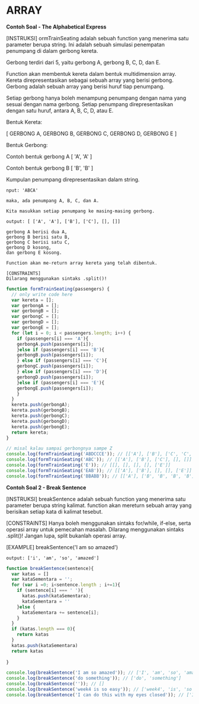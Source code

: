 # ARRAY

**Contoh Soal - The Alphabetical Express**

[INSTRUKSI]
ormTrainSeating adalah sebuah function yang menerima satu parameter berupa string.
Ini adalah sebuah simulasi penempatan penumpang di dalam gerbong kereta.

Gerbong terdiri dari 5, yaitu gerbong A, gerbong B, C, D, dan E.

Function akan membentuk kereta dalam bentuk multidimension array.
Kereta direpresentasikan sebagai sebuah array yang berisi gerbong.
Gerbong adalah sebuah array yang berisi huruf tiap penumpang.

Setiap gerbong hanya boleh menampung penumpang dengan nama yang sesuai dengan nama gerbong.
Setiap penumpang direpresentasikan dengan satu huruf, antara A, B, C, D, atau E.

Bentuk Kereta:

[ GERBONG A, GERBONG B, GERBONG C, GERBONG D, GERBONG E ]

Bentuk Gerbong:

Contoh bentuk gerbong A
[ 'A', 'A' ]

Contoh bentuk gerbong B
[ 'B', 'B' ]

Kumpulan penumpang direpresentasikan dalam string.


```Output
nput: 'ABCA'

maka, ada penumpang A, B, C, dan A.

Kita masukkan setiap penumpang ke masing-masing gerbong.

output: [ ['A', 'A'], ['B'], ['C'], [], []]

gerbong A berisi dua A,
gerbong B berisi satu B,
gerbong C berisi satu C,
gerbong D kosong,
dan gerbong E kosong.

Function akan me-return array kereta yang telah dibentuk.

[CONSTRAINTS]
Dilarang menggunakan sintaks .split()!

```

```Javascript
function formTrainSeating(passengers) {
  // only write code here
  var kereta = [];
  var gerbongA = [];
  var gerbongB = [];
  var gerbongC = [];
  var gerbongD = [];
  var gerbongE = [];
  for (let i = 0; i < passengers.length; i++) {
    if (passengers[i] === 'A'){
    gerbongA.push(passengers[i]);
    }else if (passengers[i] === 'B'){ 
    gerbongB.push(passengers[i]);
    } else if (passengers[i] === 'C'){ 
    gerbongC.push(passengers[i]);
    } else if (passengers[i] === 'D'){
    gerbongD.push(passengers[i]);
    }else if (passengers[i] === 'E'){
    gerbongE.push(passengers[i]);
    }
  }
  kereta.push(gerbongA);
  kereta.push(gerbongB);
  kereta.push(gerbongC);
  kereta.push(gerbongD);
  kereta.push(gerbongE);
  return kereta;
}

// misal kalau sampai gerbongnya sampe Z
console.log(formTrainSeating('ABDCCCE')); // [['A'], ['B'], ['C', 'C', 'C'], ['D'], ['E']]
console.log(formTrainSeating('ABC')); // [['A'], ['B'], ['C'], [], []]
console.log(formTrainSeating('E')); // [[], [], [], [], ['E']]
console.log(formTrainSeating('EAB')); // [['A'], ['B'], [], [], ['E']]
console.log(formTrainSeating('BBABB')); // [['A'], ['B', 'B', 'B', 'B'], [], [], []]

```

**Contoh Soal 2 - Break Sentence**

[INSTRUKSI]
breakSentence adalah sebuah function yang menerima satu parameter berupa string kalimat.
function akan mereturn sebuah array yang berisikan setiap kata di kalimat tesebut.


[CONSTRAINTS]
Hanya boleh menggunakan sintaks for/while, if-else, serta operasi array untuk pemecahan masalah.
Dilarang menggunakan sintaks .split()! Jangan lupa, split bukanlah operasi array.

[EXAMPLE]
breakSentence('I am so amazed')

```Output
output: ['i', 'am', 'so', 'amazed']
```



```Javascript
function breakSentence(sentence){
  var katas = []
  var kataSementara = '';
  for (var i =0; i<sentence.length ; i+=1){
    if (sentence[i] === ' '){
      katas.push(kataSementara);
      kataSementara = ''
    }else {
      kataSementara += sentence[i];
    }
  }
  if (katas.length === 0){
    return katas 
  }
  katas.push(kataSementara)
  return katas
  
}

console.log(breakSentence('I am so amazed')); // ['I', 'am', 'so', 'amazed' ]
console.log(breakSentence('do something')); // ['do', 'something']
console.log(breakSentence('')); // []
console.log(breakSentence('week4 is so easy')); // ['week4', 'is', 'so', 'easy']
console.log(breakSentence('I can do this with my eyes closed')); // ['I', 'can', 'do', 'this', with', 'my', 'eyes', 'closed']
```

